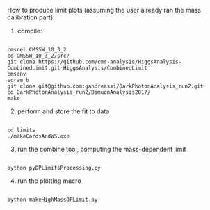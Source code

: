 How to produce limit plots (assuming the user already ran the mass calibration part):

1) compile:
<pre><code>
cmsrel CMSSW_10_3_2
cd CMSSW_10_3_2/src/
git clone https://github.com/cms-analysis/HiggsAnalysis-CombinedLimit.git HiggsAnalysis/CombinedLimit
cmsenv
scram b
git clone git@github.com:gandreassi/DarkPhotonAnalysis_run2.git
cd DarkPhotonAnalysis_run2/DimuonAnalysis2017/
make
</code></pre>

2) perform and store the fit to data
<pre><code>
cd limits
./makeCardsAndWS.exe 
</code></pre>

3) run the combine tool, computing the mass-dependent limit
<pre><code>
python pyDPLimitsProcessing.py <year>
</code></pre>

4) run the plotting macro
<pre><code>
python makeHighMassDPLimit.py <year>
</code></pre>
